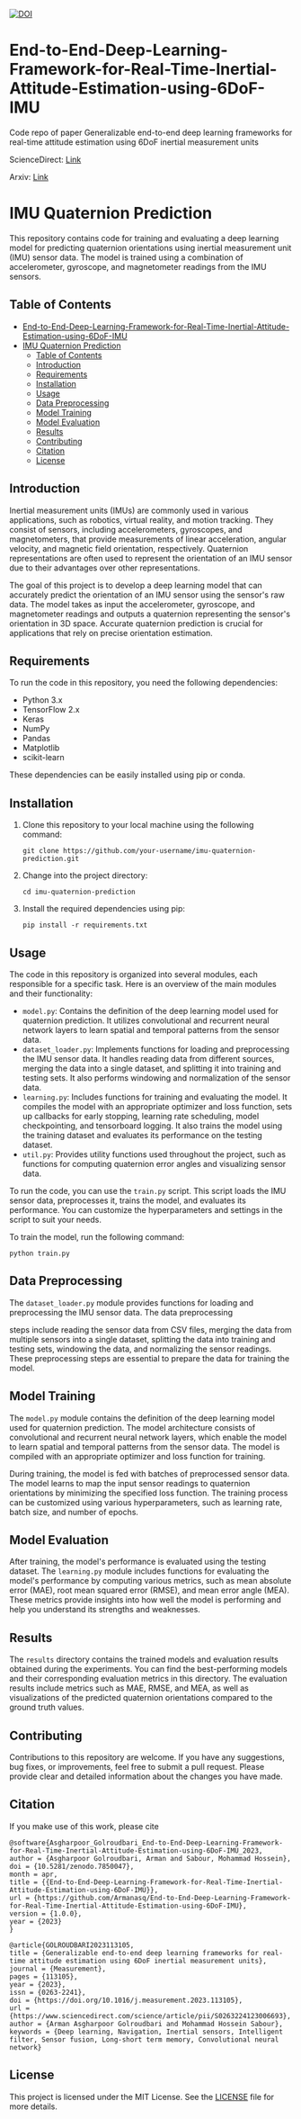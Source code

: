 <a href="https://zenodo.org/badge/latestdoi/603502780"><img src="https://zenodo.org/badge/603502780.svg" alt="DOI"></a>

# End-to-End-Deep-Learning-Framework-for-Real-Time-Inertial-Attitude-Estimation-using-6DoF-IMU
Code repo of paper Generalizable end-to-end deep learning frameworks for real-time attitude estimation using 6DoF inertial measurement units


ScienceDirect: [Link](https://doi.org/10.1016/j.measurement.2023.113105)

Arxiv: [Link](https://arxiv.org/abs/2302.06037)

# IMU Quaternion Prediction

This repository contains code for training and evaluating a deep learning model for predicting quaternion orientations using inertial measurement unit (IMU) sensor data. The model is trained using a combination of accelerometer, gyroscope, and magnetometer readings from the IMU sensors.

## Table of Contents
- [End-to-End-Deep-Learning-Framework-for-Real-Time-Inertial-Attitude-Estimation-using-6DoF-IMU](#end-to-end-deep-learning-framework-for-real-time-inertial-attitude-estimation-using-6dof-imu)
- [IMU Quaternion Prediction](#imu-quaternion-prediction)
  - [Table of Contents](#table-of-contents)
  - [Introduction](#introduction)
  - [Requirements](#requirements)
  - [Installation](#installation)
  - [Usage](#usage)
  - [Data Preprocessing](#data-preprocessing)
  - [Model Training](#model-training)
  - [Model Evaluation](#model-evaluation)
  - [Results](#results)
  - [Contributing](#contributing)
  - [Citation](#citation)
  - [License](#license)

## Introduction
Inertial measurement units (IMUs) are commonly used in various applications, such as robotics, virtual reality, and motion tracking. They consist of sensors, including accelerometers, gyroscopes, and magnetometers, that provide measurements of linear acceleration, angular velocity, and magnetic field orientation, respectively. Quaternion representations are often used to represent the orientation of an IMU sensor due to their advantages over other representations.

The goal of this project is to develop a deep learning model that can accurately predict the orientation of an IMU sensor using the sensor's raw data. The model takes as input the accelerometer, gyroscope, and magnetometer readings and outputs a quaternion representing the sensor's orientation in 3D space. Accurate quaternion prediction is crucial for applications that rely on precise orientation estimation.

## Requirements
To run the code in this repository, you need the following dependencies:
- Python 3.x
- TensorFlow 2.x
- Keras
- NumPy
- Pandas
- Matplotlib
- scikit-learn

These dependencies can be easily installed using pip or conda.

## Installation
1. Clone this repository to your local machine using the following command:
   ```
   git clone https://github.com/your-username/imu-quaternion-prediction.git
   ```
2. Change into the project directory:
   ```
   cd imu-quaternion-prediction
   ```
3. Install the required dependencies using pip:
   ```
   pip install -r requirements.txt
   ```

## Usage
The code in this repository is organized into several modules, each responsible for a specific task. Here is an overview of the main modules and their functionality:

- `model.py`: Contains the definition of the deep learning model used for quaternion prediction. It utilizes convolutional and recurrent neural network layers to learn spatial and temporal patterns from the sensor data.
- `dataset_loader.py`: Implements functions for loading and preprocessing the IMU sensor data. It handles reading data from different sources, merging the data into a single dataset, and splitting it into training and testing sets. It also performs windowing and normalization of the sensor data.
- `learning.py`: Includes functions for training and evaluating the model. It compiles the model with an appropriate optimizer and loss function, sets up callbacks for early stopping, learning rate scheduling, model checkpointing, and tensorboard logging. It also trains the model using the training dataset and evaluates its performance on the testing dataset.
- `util.py`: Provides utility functions used throughout the project, such as functions for computing quaternion error angles and visualizing sensor data.

To run the code, you can use the `train.py` script. This script loads the IMU sensor data, preprocesses it, trains the model, and evaluates its performance. You can customize the hyperparameters and settings in the script to suit your needs.

To train the model, run the following command:
```
python train.py
```

## Data Preprocessing
The `dataset_loader.py` module provides functions for loading and preprocessing the IMU sensor data. The data preprocessing

 steps include reading the sensor data from CSV files, merging the data from multiple sensors into a single dataset, splitting the data into training and testing sets, windowing the data, and normalizing the sensor readings. These preprocessing steps are essential to prepare the data for training the model.

## Model Training
The `model.py` module contains the definition of the deep learning model used for quaternion prediction. The model architecture consists of convolutional and recurrent neural network layers, which enable the model to learn spatial and temporal patterns from the sensor data. The model is compiled with an appropriate optimizer and loss function for training.

During training, the model is fed with batches of preprocessed sensor data. The model learns to map the input sensor readings to quaternion orientations by minimizing the specified loss function. The training process can be customized using various hyperparameters, such as learning rate, batch size, and number of epochs.

## Model Evaluation
After training, the model's performance is evaluated using the testing dataset. The `learning.py` module includes functions for evaluating the model's performance by computing various metrics, such as mean absolute error (MAE), root mean squared error (RMSE), and mean error angle (MEA). These metrics provide insights into how well the model is performing and help you understand its strengths and weaknesses.

## Results
The `results` directory contains the trained models and evaluation results obtained during the experiments. You can find the best-performing models and their corresponding evaluation metrics in this directory. The evaluation results include metrics such as MAE, RMSE, and MEA, as well as visualizations of the predicted quaternion orientations compared to the ground truth values.

## Contributing
Contributions to this repository are welcome. If you have any suggestions, bug fixes, or improvements, feel free to submit a pull request. Please provide clear and detailed information about the changes you have made.

## Citation

If you make use of this work, please cite

```
@software{Asgharpoor_Golroudbari_End-to-End-Deep-Learning-Framework-for-Real-Time-Inertial-Attitude-Estimation-using-6DoF-IMU_2023,
author = {Asgharpoor Golroudbari, Arman and Sabour, Mohammad Hossein},
doi = {10.5281/zenodo.7850047},
month = apr,
title = {{End-to-End-Deep-Learning-Framework-for-Real-Time-Inertial-Attitude-Estimation-using-6DoF-IMU}},
url = {https://github.com/Armanasq/End-to-End-Deep-Learning-Framework-for-Real-Time-Inertial-Attitude-Estimation-using-6DoF-IMU},
version = {1.0.0},
year = {2023}
}
```

```
@article{GOLROUDBARI2023113105,
title = {Generalizable end-to-end deep learning frameworks for real-time attitude estimation using 6DoF inertial measurement units},
journal = {Measurement},
pages = {113105},
year = {2023},
issn = {0263-2241},
doi = {https://doi.org/10.1016/j.measurement.2023.113105},
url = {https://www.sciencedirect.com/science/article/pii/S0263224123006693},
author = {Arman Asgharpoor Golroudbari and Mohammad Hossein Sabour},
keywords = {Deep learning, Navigation, Inertial sensors, Intelligent filter, Sensor fusion, Long-short term memory, Convolutional neural network}
```

## License
This project is licensed under the MIT License. See the [LICENSE](LICENSE) file for more details.
